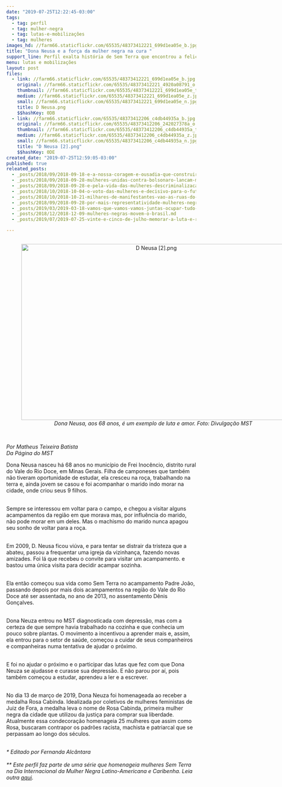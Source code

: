 ```yaml
---
date: "2019-07-25T12:22:45-03:00"
tags:
  - tag: perfil
  - tag: mulher-negra
  - tag: lutas-e-mobilizações
  - tag: mulheres
images_hd: //farm66.staticflickr.com/65535/48373412221_699d1ea05e_b.jpg
title: "Dona Neusa e a força da mulher negra na cura "
support_line: Perfil exalta história de Sem Terra que encontrou a felicidade na relação com a terra e no amor ao próximo
menu: lutas e mobilizações
layout: post
files:
  - link: //farm66.staticflickr.com/65535/48373412221_699d1ea05e_b.jpg
    original: //farm66.staticflickr.com/65535/48373412221_4920a08791_o.png
    thumbnail: //farm66.staticflickr.com/65535/48373412221_699d1ea05e_t.jpg
    medium: //farm66.staticflickr.com/65535/48373412221_699d1ea05e_z.jpg
    small: //farm66.staticflickr.com/65535/48373412221_699d1ea05e_n.jpg
    title: D Neusa.png
    $$hashKey: 0DB
  - link: //farm66.staticflickr.com/65535/48373412206_c4db44935a_b.jpg
    original: //farm66.staticflickr.com/65535/48373412206_242027378a_o.png
    thumbnail: //farm66.staticflickr.com/65535/48373412206_c4db44935a_t.jpg
    medium: //farm66.staticflickr.com/65535/48373412206_c4db44935a_z.jpg
    small: //farm66.staticflickr.com/65535/48373412206_c4db44935a_n.jpg
    title: "D Neusa [2].png"
    $$hashKey: 0DE
created_date: "2019-07-25T12:59:05-03:00"
published: true
releated_posts:
  - _posts/2018/09/2018-09-18-e-a-nossa-coragem-e-ousadia-que-construirao-um-mundo-onde-todas-nos-possamos-viver.md
  - _posts/2018/09/2018-09-28-mulheres-unidas-contra-bolsonaro-lancam-manifesto-sobre-as-mobilizacoes-deste-sabado-29.md
  - _posts/2018/09/2018-09-28-e-pela-vida-das-mulheres-descriminalizacao-do-aborto-e-uma-bandeira-de-luta-de-todas.md
  - _posts/2018/10/2018-10-04-o-voto-das-mulheres-e-decisivo-para-o-futuro-do-brasil-por-isso-nao-podemos-titubear.md
  - _posts/2018/10/2018-10-21-milhares-de-manifestantes-vao-as-ruas-do-brasil-contra-bolsonaro.md
  - _posts/2018/09/2018-09-28-por-mais-representatividade-mulheres-negras-lancam-pre-candidaturas-ao-legislativo.md
  - _posts/2019/03/2019-03-18-vamos-que-vamos-vamos-juntas-ocupar-tudo-um-balanco-de-13-e-14-de-marco.md
  - _posts/2018/12/2018-12-09-mulheres-negras-movem-o-brasil.md
  - _posts/2019/07/2019-07-25-vinte-e-cinco-de-julho-memorar-a-luta-e-resistencia-das-guerreiras-negras.md

---
```

<div style="text-align:center">
<figure class="image" style="display:inline-block"><img alt="D Neusa [2].png" height="467" src="//farm66.staticflickr.com/65535/48373412206_c4db44935a_b.jpg" width="700" />
<figcaption><em>Dona Neusa, aos 68 anos, &eacute; um exemplo de luta e amor. Foto: Divulga&ccedil;&atilde;o MST</em></figcaption>
</figure>
</div>

<p><br />
<em>Por Matheus Teixeira Batista<br />
Da P&aacute;gina do MST</em></p>

<p>Dona Neusa nasceu h&aacute; 68 anos no munic&iacute;pio de Frei Inoc&ecirc;ncio, distrito rural do Vale do Rio Doce, em Minas Gerais. Filha de camponeses que tamb&eacute;m n&atilde;o tiveram oportunidade de estudar, ela cresceu na ro&ccedil;a, trabalhando na terra e, ainda jovem se casou e foi acompanhar o marido indo morar na cidade, onde criou seus 9 filhos.<br />
&nbsp;</p>

<p>Sempre se interessou em voltar para o campo, e chegou a visitar alguns acampamentos da regi&atilde;o em que morava mas, por influ&ecirc;ncia do marido, n&atilde;o pode morar em um deles. Mas o machismo do marido nunca apagou seu sonho de voltar para a ro&ccedil;a.<br />
&nbsp;</p>

<p>Em 2009, D. Neusa&nbsp;ficou vi&uacute;va, e para tentar se distrair da tristeza que a abateu, passou a frequentar uma igreja da vizinhan&ccedil;a, fazendo&nbsp;novas amizades. Foi l&aacute; que recebeu o convite para visitar um acampamento. e bastou uma &uacute;nica visita para decidir acampar sozinha.</p>

<p><br />
Ela ent&atilde;o come&ccedil;ou sua vida como Sem Terra no acampamento Padre Jo&atilde;o, passando depois por mais dois acampamentos na regi&atilde;o do Vale do Rio Doce at&eacute; ser assentada, no ano de 2013, no assentamento D&ecirc;nis Gon&ccedil;alves.</p>

<p><br />
Dona Neuza entrou no MST diagnosticada com depress&atilde;o, mas com a certeza&nbsp;de&nbsp;que sempre havia trabalhado na cozinha e que conhecia um pouco sobre plantas. O movimento a incentivou a aprender mais e, assim, ela entrou para o setor de sa&uacute;de, come&ccedil;ou a cuidar de seus companheiros e companheiras numa tentativa de ajudar o pr&oacute;ximo.</p>

<p><br />
E foi no ajudar o pr&oacute;ximo e o participar das lutas que fez com que Dona Neuza se ajudasse e curasse sua depress&atilde;o. E n&atilde;o parou por a&iacute;, pois tamb&eacute;m come&ccedil;ou a estudar, aprendeu a ler e a escrever.&nbsp;</p>

<p><br />
No dia 13 de mar&ccedil;o de 2019, Dona Neuza foi homenageada ao receber a medalha Rosa Cabinda. Idealizada por coletivos de mulheres feministas de Juiz de Fora, a medalha leva o nome de Rosa Cabinda, primeira mulher negra da cidade que utilizou da justi&ccedil;a para comprar sua liberdade. Atualmente essa condecora&ccedil;&atilde;o homenageia 25 mulheres que assim como Rosa, buscaram contrapor os padr&otilde;es racista, machista e patriarcal que se perpassam ao longo dos s&eacute;culos.<br />
&nbsp;</p>

<p><em>* Editado por Fernanda Alc&acirc;ntara<br />
<br />
** Este perfil faz parte de uma s&eacute;rie que homenageia mulheres Sem Terra na Dia Internacional da Mulher Negra Latino-Americana e Caribenha​. Leia outra <a href="http://www.mst.org.br/2019/07/24/lucineide-soares-negra-nordestina-e-de-luta.html">aqui</a>.&nbsp;</em></p>

<p>&nbsp;</p>
